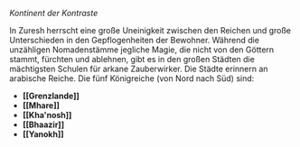 *Kontinent der Kontraste*

In Zuresh herrscht eine große Uneinigkeit zwischen den Reichen und große Unterschieden in den Gepflogenheiten der Bewohner. Während die unzähligen Nomadenstämme jegliche Magie, die nicht von den Göttern stammt, fürchten und ablehnen, gibt es in den großen Städten die mächtigsten Schulen für arkane Zauberwirker. Die Städte erinnern an arabische Reiche.
Die fünf Königreiche (von Nord nach Süd) sind:
- **[[Grenzlande]]**
- **[[Mhare]]**
- **[[Kha'nosh]]**
- **[[Bhaazir]]**
- **[[Yanokh]]**